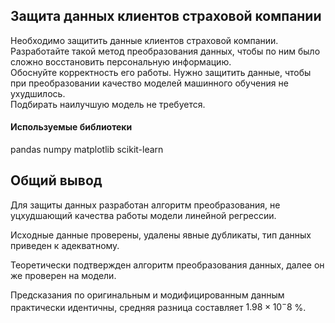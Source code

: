## Защита данных клиентов страховой компании

Необходимо защитить данные клиентов страховой компании.  
Разработайте такой метод преобразования данных, чтобы по ним было сложно восстановить персональную информацию.  
Обоснуйте корректность его работы. Нужно защитить данные, чтобы при преобразовании качество моделей машинного обучения не ухудшилось.  
Подбирать наилучшую модель не требуется.

#### Используемые библиотеки
pandas numpy matplotlib scikit-learn

## Общий вывод

Для защиты данных разработан алгоритм преобразования, не уцхудшающий качества работы модели линейной регрессии.

Исходные данные проверены, удалены явные дубликаты, тип данных приведен к адекватному.

Теоретически подтвержден алгоритм преобразования данных, далее он же проверен на модели.

Предсказания по оригинальным и модифицированным данным практически идентичны, средняя разница составляет $1.98 × 10^-8$
 %.